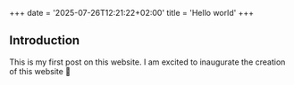 +++
date = '2025-07-26T12:21:22+02:00'
title = 'Hello world'
+++

## Introduction

This is my first post on this website.
I am excited to inaugurate the creation of this website 🥳
